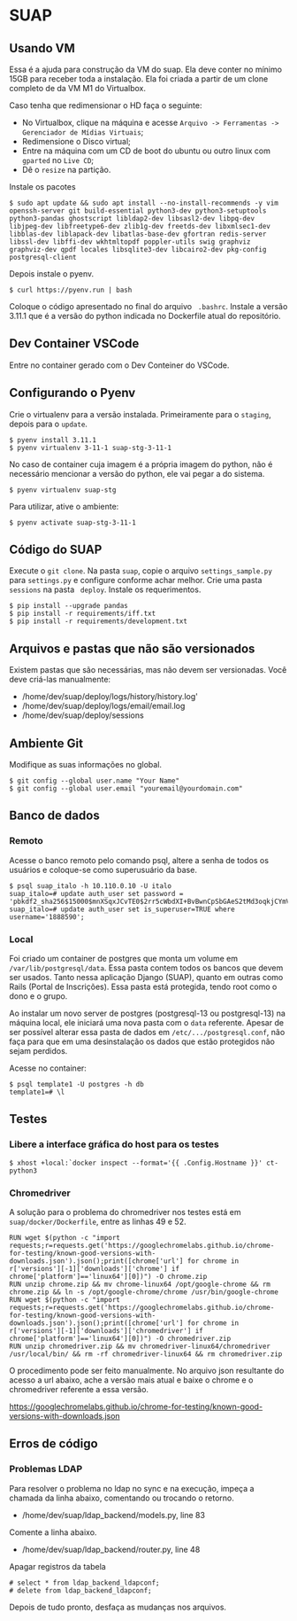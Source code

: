 # SUAP

## Usando VM

Essa é a  ajuda para construção da VM do suap. Ela deve conter no mínimo 15GB para receber toda a instalação. Ela foi criada a partir de um clone completo de da VM M1 do Virtualbox.

Caso tenha que redimensionar o HD faça o seguinte:

- No Virtualbox, clique na máquina e acesse ```Arquivo -> Ferramentas -> Gerenciador de Mídias Virtuais```;
- Redimensione o Disco virtual;
- Entre na máquina com um CD de boot do ubuntu ou outro linux com ```gparted``` no ```Live CD```;
- Dê o ```resize``` na partição.

Instale os pacotes

```
$ sudo apt update && sudo apt install --no-install-recommends -y vim openssh-server git build-essential python3-dev python3-setuptools python3-pandas ghostscript libldap2-dev libsasl2-dev libpq-dev libjpeg-dev libfreetype6-dev zlib1g-dev freetds-dev libxmlsec1-dev libblas-dev liblapack-dev libatlas-base-dev gfortran redis-server libssl-dev libffi-dev wkhtmltopdf poppler-utils swig graphviz graphviz-dev qpdf locales libsqlite3-dev libcairo2-dev pkg-config postgresql-client
```

Depois instale o pyenv.

```
$ curl https://pyenv.run | bash
```

Coloque o código apresentado no final do arquivo ``` .bashrc```. Instale a versão 3.11.1 que é a versão do python indicada no Dockerfile atual do repositório. 


## Dev Container VSCode

Entre no container gerado com o Dev Conteiner do VSCode.

## Configurando o Pyenv

Crie o virtualenv para a versão instalada. Primeiramente para o ```staging```, depois para o ```update```.

```
$ pyenv install 3.11.1
$ pyenv virtualenv 3-11-1 suap-stg-3-11-1
```

No caso de container cuja imagem é a própria imagem do python, não é necessário mencionar a versão do python, ele vai pegar a do sistema.

```
$ pyenv virtualenv suap-stg
```

Para utilizar, ative o ambiente:

```
$ pyenv activate suap-stg-3-11-1
```

## Código do SUAP

Execute o ```git clone```. Na pasta ```suap```, copie o arquivo ```settings_sample.py``` para ```settings.py``` e configure conforme achar melhor. Crie uma pasta ```sessions``` na pasta ``` deploy```. Instale os requerimentos.

```
$ pip install --upgrade pandas
$ pip install -r requirements/iff.txt
$ pip install -r requirements/development.txt
```

## Arquivos e pastas que não são versionados

Existem pastas que são necessárias, mas não devem ser versionadas. Você deve criá-las manualmente:

- /home/dev/suap/deploy/logs/history/history.log'
- /home/dev/suap/deploy/logs/email/email.log
- /home/dev/suap/deploy/sessions

## Ambiente Git

Modifique as suas informações no global.

```
$ git config --global user.name "Your Name"
$ git config --global user.email "youremail@yourdomain.com"
```

## Banco de dados

### Remoto

Acesse o banco remoto pelo comando psql, altere a senha de todos os usuários e coloque-se como superusuário da base.

```
$ psql suap_italo -h 10.110.0.10 -U italo
suap_italo=# update auth_user set password = 'pbkdf2_sha256$15000$mnXSqxJCvTE0$2rr5cWbdXI+BvBwnCpSbGAeS2tMd3oqkjCYmVKHRth8=';
suap_italo=# update auth_user set is_superuser=TRUE where username='1888590';
```

### Local

Foi criado um container de postgres que monta um volume em ```/var/lib/postgresql/data```. Essa pasta contem todos os bancos que devem ser usados. Tanto nessa aplicação Django (SUAP), quanto em outras como Rails (Portal de Inscrições). Essa pasta está protegida, tendo root como o dono e o grupo.

Ao instalar um novo server de postgres (postgresql-13 ou postgresql-13) na máquina local, ele iniciará uma nova pasta com o ```data``` referente. Apesar de ser possível alterar essa pasta de dados em ```/etc/.../postgresql.conf```, não faça para que em uma desinstalação os dados que estão protegidos não sejam perdidos.

Acesse no container:

```
$ psql template1 -U postgres -h db
template1=# \l
```

## Testes

### Libere a interface gráfica do host para os testes

```
$ xhost +local:`docker inspect --format='{{ .Config.Hostname }}' ct-python3
```

### Chromedriver

A solução para o problema do chromedriver nos testes está em ```suap/docker/Dockerfile```, entre as linhas 49 e 52.

```
RUN wget $(python -c "import requests;r=requests.get('https://googlechromelabs.github.io/chrome-for-testing/known-good-versions-with-downloads.json').json();print([chrome['url'] for chrome in r['versions'][-1]['downloads']['chrome'] if chrome['platform']=='linux64'][0])") -O chrome.zip
RUN unzip chrome.zip && mv chrome-linux64 /opt/google-chrome && rm chrome.zip && ln -s /opt/google-chrome/chrome /usr/bin/google-chrome
RUN wget $(python -c "import requests;r=requests.get('https://googlechromelabs.github.io/chrome-for-testing/known-good-versions-with-downloads.json').json();print([chrome['url'] for chrome in r['versions'][-1]['downloads']['chromedriver'] if chrome['platform']=='linux64'][0])") -O chromedriver.zip
RUN unzip chromedriver.zip && mv chromedriver-linux64/chromedriver /usr/local/bin/ && rm -rf chromedriver-linux64 && rm chromedriver.zip
```

O procedimento pode ser feito manualmente. No arquivo json resultante do acesso a url abaixo, ache a versão mais atual e baixe o chrome e o chromedriver referente a essa versão.

https://googlechromelabs.github.io/chrome-for-testing/known-good-versions-with-downloads.json

## Erros de código

### Problemas LDAP

Para resolver o problema no ldap no sync e na execução, impeça a chamada da linha abaixo, comentando ou trocando o retorno.

- /home/dev/suap/ldap_backend/models.py, line 83

Comente a linha abaixo.

- /home/dev/suap/ldap_backend/router.py, line 48

Apagar registros da tabela

```
# select * from ldap_backend_ldapconf;
# delete from ldap_backend_ldapconf;
```

Depois de tudo pronto, desfaça as mudanças nos arquivos.